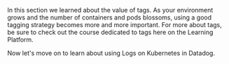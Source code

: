 In this section we learned about the value of tags. As your environment grows and the number of containers and pods blossoms, using a good tagging strategy becomes more and more important. For more about tags, be sure to check out the course dedicated to tags here on the Learning Platform. 

Now let's move on to learn about using Logs on Kubernetes in Datadog.